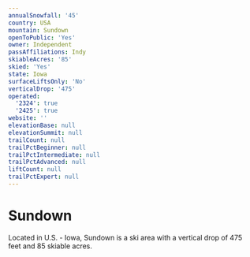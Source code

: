 ```yaml
---
annualSnowfall: '45'
country: USA
mountain: Sundown
openToPublic: 'Yes'
owner: Independent
passAffiliations: Indy
skiableAcres: '85'
skied: 'Yes'
state: Iowa
surfaceLiftsOnly: 'No'
verticalDrop: '475'
operated:
  '2324': true
  '2425': true
website: ''
elevationBase: null
elevationSummit: null
trailCount: null
trailPctBeginner: null
trailPctIntermediate: null
trailPctAdvanced: null
liftCount: null
trailPctExpert: null
---
```



# Sundown

Located in U.S. - Iowa, Sundown is a ski area with a vertical drop of 475 feet and 85 skiable acres.
